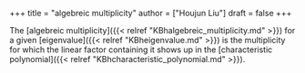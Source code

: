 +++
title = "algebreic multiplicity"
author = ["Houjun Liu"]
draft = false
+++

The [algebreic multiplicity]({{< relref "KBhalgebreic_multiplicity.md" >}}) for a given [eigenvalue]({{< relref "KBheigenvalue.md" >}}) is the multiplicity for which the linear factor containing it shows up in the [characteristic polynomial]({{< relref "KBhcharacteristic_polynomial.md" >}}).